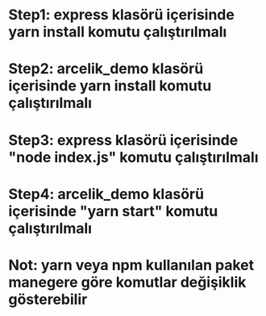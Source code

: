 
# Step1: express klasörü içerisinde yarn install komutu çalıştırılmalı
# Step2: arcelik_demo klasörü içerisinde yarn install komutu çalıştırılmalı

# Step3: express klasörü içerisinde "node index.js" komutu çalıştırılmalı
# Step4: arcelik_demo klasörü içerisinde "yarn start" komutu çalıştırılmalı


# Not: yarn veya npm kullanılan paket manegere göre komutlar değişiklik gösterebilir

